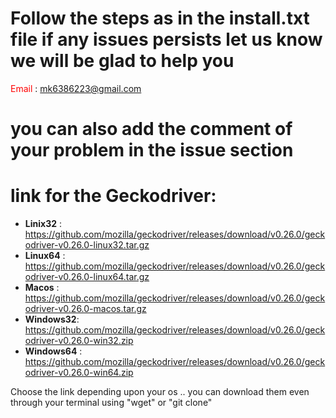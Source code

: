 # Follow the steps as in the install.txt file if any issues persists let us know we will be glad to help you

<span style= "color:red">Email</span> : <mk6386223@gmail.com>

# you can also add the comment of your problem in the issue section

# link for the Geckodriver:

- **Linix32** : <https://github.com/mozilla/geckodriver/releases/download/v0.26.0/geckodriver-v0.26.0-linux32.tar.gz>
- **Linux64** : <https://github.com/mozilla/geckodriver/releases/download/v0.26.0/geckodriver-v0.26.0-linux64.tar.gz>
- **Macos**   : <https://github.com/mozilla/geckodriver/releases/download/v0.26.0/geckodriver-v0.26.0-macos.tar.gz>
- **Windows32**: <https://github.com/mozilla/geckodriver/releases/download/v0.26.0/geckodriver-v0.26.0-win32.zip>
- **Windows64** : <https://github.com/mozilla/geckodriver/releases/download/v0.26.0/geckodriver-v0.26.0-win64.zip>

Choose the link depending upon your os .. you can download them even through your terminal using "wget" or "git clone"
